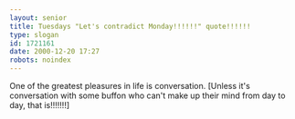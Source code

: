 ```yaml
---
layout: senior
title: Tuesdays "Let's contradict Monday!!!!!!" quote!!!!!!
type: slogan
id: 1721161
date: 2000-12-20 17:27
robots: noindex
---
```

One of the greatest pleasures in life is conversation. [Unless it's conversation with some buffon who can't make up their mind from day to day, that is!!!!!!!]